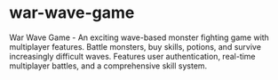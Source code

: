 # war-wave-game
War Wave Game - An exciting wave-based monster fighting game with multiplayer features. Battle monsters, buy skills, potions, and survive increasingly difficult waves. Features user authentication, real-time multiplayer battles, and a comprehensive skill system.

